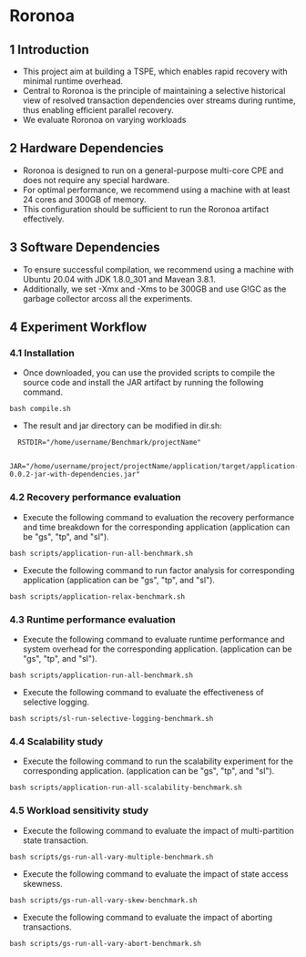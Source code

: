 <meta name="robots" content="noindex">

# Roronoa
## 1 Introduction
- This project aim at building a TSPE, which enables rapid recovery with minimal runtime overhead.
- Central to Roronoa is the principle of maintaining a selective historical view of resolved transaction dependencies over streams during runtime, thus enabling efficient parallel recovery.
- We evaluate Roronoa on varying workloads
## 2 Hardware Dependencies
- Roronoa is designed to run on a general-purpose multi-core CPE and does not require any special hardware.
- For optimal performance, we recommend using a machine with at least 24 cores and 300GB of memory.
- This configuration should be sufficient to run the Roronoa artifact effectively.
## 3 Software Dependencies 
- To ensure successful compilation, we recommend using a machine with Ubuntu 20.04 with JDK 1.8.0_301 and Mavean 3.8.1.
- Additionally, we set -Xmx and -Xms to be 300GB and use G!GC as the garbage collector arcoss all the experiments.
## 4 Experiment Workflow
### 4.1 Installation
- Once downloaded, you can use the provided scripts to compile the source code and install the JAR artifact by running the following command.
```
bash compile.sh
```
- The result and jar directory can be modified in dir.sh:
```
  RSTDIR="/home/username/Benchmark/projectName"
```
```
  JAR="/home/username/project/projectName/application/target/application-0.0.2-jar-with-dependencies.jar"
```
### 4.2 Recovery performance evaluation
- Execute the following command to evaluation the recovery performance and time breakdown for the corresponding application (application can be "gs", "tp", and "sl").
```
bash scripts/application-run-all-benchmark.sh
```
- Execute the following command to run factor analysis for corresponding application (application can be "gs", "tp", and "sl").
```
bash scripts/application-relax-benchmark.sh 
```
### 4.3 Runtime performance evaluation
- Execute the following command to evaluate runtime performance and system overhead for the corresponding application. (application can be "gs", "tp", and "sl").
```
bash scripts/application-run-all-benchmark.sh
```
- Execute the following command to evaluate the effectiveness of selective logging.
```
bash scripts/sl-run-selective-logging-benchmark.sh 
```
### 4.4 Scalability study
- Execute the following command to run the scalability experiment for the corresponding application. (application can be "gs", "tp", and "sl").
```
bash scripts/application-run-all-scalability-benchmark.sh
```
### 4.5 Workload sensitivity study
- Execute the following command to evaluate the impact of multi-partition state transaction.
```
bash scripts/gs-run-all-vary-multiple-benchmark.sh
```
- Execute the following command to evaluate the impact of state access skewness.
```
bash scripts/gs-run-all-vary-skew-benchmark.sh
```
- Execute the following command to evaluate the impact of aborting transactions.
```
bash scripts/gs-run-all-vary-abort-benchmark.sh
```
